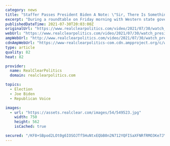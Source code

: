 ```yaml
---
category: news
title: "Staffer Passes President Biden A Note: \"Sir, There Is Something On Your Chin\""
excerpt: "During a roundtable on Friday morning with Western state governors about wildfires, President Biden provided a moment of comic relief. A closeup photo shows the text of the note:: President @JoeBiden holds a card handed to him by an aide that reads “Sir,"
publishedDateTime: 2021-07-30T20:03:00Z
originalUrl: "https://www.realclearpolitics.com/video/2021/07/30/watch_president_biden_gets_passed_a_note_sir_there_is_something_on_your_chin.html"
webUrl: "https://www.realclearpolitics.com/video/2021/07/30/watch_president_biden_gets_passed_a_note_sir_there_is_something_on_your_chin.html"
ampWebUrl: "http://www.realclearpolitics.com/video/2021/07/30/watch_president_biden_gets_passed_a_note_sir_there_is_something_on_your_chin.amp.html"
cdnAmpWebUrl: "https://www-realclearpolitics-com.cdn.ampproject.org/c/www.realclearpolitics.com/video/2021/07/30/watch_president_biden_gets_passed_a_note_sir_there_is_something_on_your_chin.amp.html"
type: article
quality: 82
heat: 82

provider:
  name: RealClearPolitics
  domain: realclearpolitics.com

topics:
  - Election
  - Joe Biden
  - Republican Voice

images:
  - url: "https://assets.realclear.com/images/54/549523.jpg"
    width: 750
    height: 562
    isCached: true

secured: "/KF8+SBpod2LOt0g6IOSOJTf5HuNtxEQbB0n2N712YQFISaXFNRfRMO3Ke7JYycoSYr0uOCezzMGsnIP5o1mjcyNSpWaIp3ZtXG6itRMeN4UEcE9/DAOFMbUPEkpVK+n82sR/sXik46zvGgHK+bw8HHS6I4aNxR0qmiIxsH6LaNomj2Kn9T7wrG4+n8MKXg74jaqb7NoQCY/sKdfwr6x2Sors1ozBSq5b1PoIBDsD+2mr8Dv50UJBwj1Z3jpatT2RkVQuVvtAHCQG+FfvimMAVe1KJ/g/WqJiTguUR7xUcZz3HvPNN7JS07Kqe0vRdZX2cPAps0AtBlBSt74CSKsGIXV+k3sZBeabB2bnOBWoLU=;W+tINp+npkExLCvWJPZquA=="
---
```



